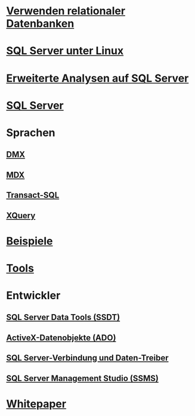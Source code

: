 # [Verwenden relationaler Datenbanken](relational-databases/database-features.md)
# [SQL Server unter Linux](./linux/index.md?toc=%2fsql%2fdocs%2flinux%2ftoc.json)
# [Erweiterte Analysen auf SQL Server](advanced-analytics/getting-started-with-machine-learning-services.md)
# [SQL Server](sql-server/sql-server-technical-documentation.md)
        
# Sprachen        
## [DMX](dmx/data-mining-extensions-dmx-reference.md)
## [MDX](mdx/analysis-services-language-reference.md)
## [Transact-SQL](t-sql/language-reference.md)
## [XQuery](xquery/xquery-language-reference-sql-server.md)
        
# [Beispiele](sample/microsoft-sql-server-samples.md)
# [Tools](tools/command-prompt-utility-reference-database-engine.md)
        
# Entwickler        
## [SQL Server Data Tools (SSDT)](ssdt/download-sql-server-data-tools-ssdt.md)
## [ActiveX-Datenobjekte (ADO)](ado/microsoft-activex-data-objects-ado.md)
## [SQL Server-Verbindung und Daten-Treiber](connect/sql-server-driver-documentation.md)
## [SQL Server Management Studio (SSMS)](ssms/download-sql-server-management-studio-ssms.md)
        
# [Whitepaper](whitepapers/microsoft-white-papers.md)
